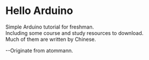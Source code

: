 # Hello Arduino 
Simple Arduino tutorial for freshman.<br>
Including some course and study resources to download.<br>
Much of them are written by Chinese.<br>

--Originate from atommann.
